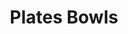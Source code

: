 ---
label: 
title: "Plates Bowls"
order: 1060
layout: table-of-contents
presentation: grid
outputs: [ html ]
---